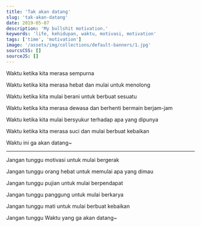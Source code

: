 ```yaml
---
title: 'Tak akan datang'
slug: 'tak-akan-datang'
date: 2019-05-07
description: 'My bullshit motivation.'
keywords: 'life, kehidupan, waktu, motivasi, motivation'
tags: ['time', 'motivation']
image: '/assets/img/collections/default-banners/1.jpg'
sourcsCSS: []
sourceJS: []
---
```


Waktu ketika kita merasa sempurna

Waktu ketika kita merasa hebat dan mulai untuk menolong

Waktu ketika kita mulai berani untuk berbuat sesuatu

Waktu ketika kita merasa dewasa dan berhenti bermain berjam-jam

Waktu ketika kita mulai bersyukur terhadap apa yang dipunya

Waktu ketika kita merasa suci dan mulai berbuat kebaikan

Waktu ini ga akan datang~

---

Jangan tunggu motivasi untuk mulai bergerak

Jangan tunggu orang hebat untuk memulai apa yang dimau

Jangan tunggu pujian untuk mulai berpendapat

Jangan tunggu panggung untuk mulai berkarya

Jangan tunggu mati untuk mulai berbuat kebaikan

Jangan tunggu Waktu yang ga akan datang~
